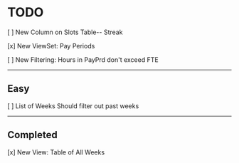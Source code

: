 # TODO

[ ] New Column on Slots Table-- Streak

[x] New ViewSet: Pay Periods

[ ] New Filtering: Hours in PayPrd don't exceed FTE

----------------

## Easy

[ ] List of Weeks Should filter out past weeks

----------------

## Completed

[x] New View: Table of All Weeks
